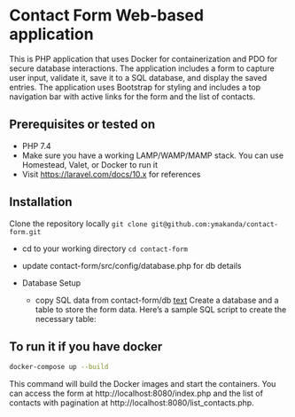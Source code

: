 # Contact Form Web-based application

This is PHP application that uses Docker for containerization and PDO for secure database interactions. The application includes a form to capture user input, validate it, save it to a SQL database, and display the saved entries. The application uses Bootstrap for styling and includes a top navigation bar with active links for the form and the list of contacts.

## Prerequisites or tested on
-   PHP 7.4
- Make sure you have a working LAMP/WAMP/MAMP stack. You can use Homestead, Valet, or  Docker to run it
- Visit https://laravel.com/docs/10.x for references 

## Installation

Clone the repository locally 
``` git clone git@github.com:ymakanda/contact-form.git ```

- cd to your working directory ``` cd contact-form ```

- update contact-form/src/config/database.php for db details

- Database Setup
    - copy SQL data from contact-form/db [text](db/contacts.sql)
Create a database and a table to store the form data. Here’s a sample SQL script to create the necessary table:

## To run it if you have docker

```bash
docker-compose up --build

```

This command will build the Docker images and start the containers. You can access the form at http://localhost:8080/index.php and the list of contacts with pagination at http://localhost:8080/list_contacts.php.

